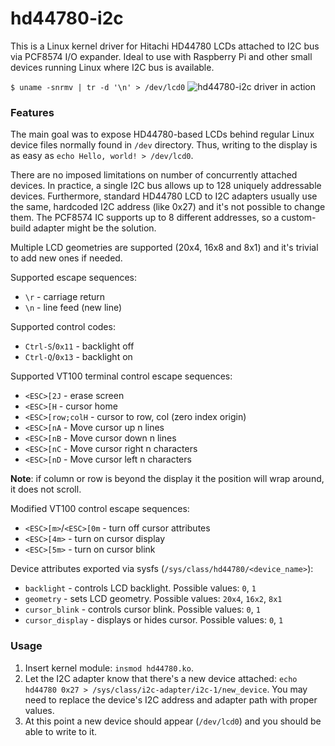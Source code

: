 # hd44780-i2c
This is a Linux kernel driver for Hitachi HD44780 LCDs attached to I2C bus via PCF8574 I/O expander. Ideal to use with Raspberry Pi and other small devices running Linux where I2C bus is available.

`$ uname -snrmv | tr -d '\n' > /dev/lcd0`
![hd44780-i2c driver in action](http://i.imgur.com/ct9uiRb.jpg)

### Features
The main goal was to expose HD44780-based LCDs behind regular Linux device files normally found in `/dev` directory. Thus, writing to the display is as easy as `echo Hello, world! > /dev/lcd0`.

There are no imposed limitations on number of concurrently attached devices. In practice, a single I2C bus allows up to 128 uniquely addressable devices. Furthermore, standard HD44780 LCD to I2C adapters usually use the same, hardcoded I2C address (like 0x27) and it's not possible to change them. The PCF8574 IC supports up to 8 different addresses, so a custom-build adapter might be the solution.

Multiple LCD geometries are supported (20x4, 16x8 and 8x1) and it's trivial to add new ones if needed.

Supported escape sequences:
* `\r` - carriage return
* `\n` - line feed (new line)

Supported control codes:
* `Ctrl-S`/`0x11` - backlight off
* `Ctrl-Q`/`0x13` - backlight on

Supported VT100 terminal control escape sequences:
* `<ESC>[2J` - erase screen
* `<ESC>[H` - cursor home
* `<ESC>[row;colH` - cursor to row, col (zero index origin)
* `<ESC>[nA` - Move cursor up n lines
* `<ESC>[nB` - Move cursor down n lines
* `<ESC>[nC` - Move cursor right n characters
* `<ESC>[nD` - Move cursor left n characters

**Note**: if column or row is beyond the display it the position will wrap around, it does not scroll.

Modified VT100 control escape sequences:
* `<ESC>[m>`/`<ESC>[0m` - turn off cursor attributes
* `<ESC>[4m>` - turn on cursor display
* `<ESC>[5m>` - turn on cursor blink

Device attributes exported via sysfs (`/sys/class/hd44780/<device_name>`):
* `backlight` - controls LCD backlight. Possible values: `0`, `1`
* `geometry` - sets LCD geometry. Possible values: `20x4`, `16x2`, `8x1`
* `cursor_blink` - controls cursor blink. Possible values: `0`, `1`
* `cursor_display` - displays or hides cursor. Possible values: `0`, `1`

### Usage
1. Insert kernel module: `insmod hd44780.ko`.
2. Let the I2C adapter know that there's a new device attached: `echo hd44780 0x27 > /sys/class/i2c-adapter/i2c-1/new_device`.
You may need to replace the device's I2C address and adapter path with proper values.
3. At this point a new device should appear (`/dev/lcd0`) and you should be able to write to it.
